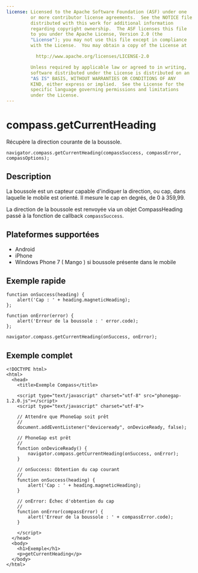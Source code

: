```yaml
---
license: Licensed to the Apache Software Foundation (ASF) under one
         or more contributor license agreements.  See the NOTICE file
         distributed with this work for additional information
         regarding copyright ownership.  The ASF licenses this file
         to you under the Apache License, Version 2.0 (the
         "License"); you may not use this file except in compliance
         with the License.  You may obtain a copy of the License at

           http://www.apache.org/licenses/LICENSE-2.0

         Unless required by applicable law or agreed to in writing,
         software distributed under the License is distributed on an
         "AS IS" BASIS, WITHOUT WARRANTIES OR CONDITIONS OF ANY
         KIND, either express or implied.  See the License for the
         specific language governing permissions and limitations
         under the License.
---
```


compass.getCurrentHeading
=========================

Récupère la direction courante de la boussole.

    navigator.compass.getCurrentHeading(compassSuccess, compassError, compassOptions);

Description
-----------

La boussole est un capteur capable d'indiquer la direction, ou cap, dans laquelle le mobile est orienté.  Il mesure le cap en degrés, de 0 à 359,99.

La direction de la boussole est renvoyée via un objet CompassHeading passé à la fonction de callback `compassSuccess`.

Plateformes supportées
----------------------

- Android
- iPhone
- Windows Phone 7 ( Mango ) si boussole présente dans le mobile

Exemple rapide
--------------

    function onSuccess(heading) {
        alert('Cap : ' + heading.magneticHeading);
    };

    function onError(error) {
        alert('Erreur de la boussole : ' error.code);
    };

    navigator.compass.getCurrentHeading(onSuccess, onError);

Exemple complet
---------------

    <!DOCTYPE html>
    <html>
      <head>
        <title>Exemple Compass</title>

        <script type="text/javascript" charset="utf-8" src="phonegap-1.2.0.js"></script>
        <script type="text/javascript" charset="utf-8">

        // Attendre que PhoneGap soit prêt
        //
        document.addEventListener("deviceready", onDeviceReady, false);

        // PhoneGap est prêt
        //
        function onDeviceReady() {
            navigator.compass.getCurrentHeading(onSuccess, onError);
        }
    
        // onSuccess: Obtention du cap courant
        //
        function onSuccess(heading) {
            alert('Cap : ' + heading.magneticHeading);
        }
    
        // onError: Échec d'obtention du cap
        //
        function onError(compassError) {
            alert('Erreur de la boussole : ' + compassError.code);
        }

        </script>
      </head>
      <body>
        <h1>Exemple</h1>
        <p>getCurrentHeading</p>
      </body>
    </html>
    
